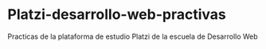 # Platzi-desarrollo-web-practivas
Practicas de la plataforma de estudio Platzi de la escuela de Desarrollo Web
